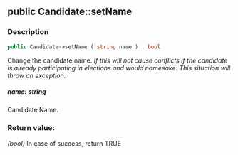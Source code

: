 ## public Candidate::setName

### Description    

```php
public Candidate->setName ( string name ) : bool
```

Change the candidate name.
*If this will not cause conflicts if the candidate is already participating in elections and would namesake. This situation will throw an exception.*
    

##### **name:** *string*   
Candidate Name.    


### Return value:   

*(bool)* In case of success, return TRUE


